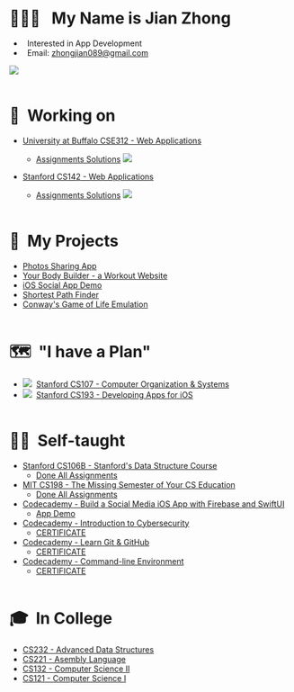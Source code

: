 # 🙋🏻‍♂️&nbsp;&nbsp; My Name is Jian Zhong
- &nbsp;&nbsp;Interested in App Development
- &nbsp;&nbsp;Email: [zhongjian089@gmail.com](mailto:zhongjian089@gmail.com)
<img  src="https://github-readme-stats.vercel.app/api?username=a2677331&show_icons=true&theme=graywhite" />
<br><br>

# 📍&nbsp;&nbsp;Working on
- [University at Buffalo CSE312 - Web Applications](https://github.com/a2677331/CSE312-Web-Applications)  
   - [Assignments Solutions](https://github.com/a2677331/CSE312-Web-Applications) ![](https://progress-bar.dev/70) 

- [Stanford CS142 - Web Applications](https://github.com/a2677331/Stanford-CS142)  
  - [Assignments Solutions](https://github.com/a2677331/Stanford-CS142) ![](https://progress-bar.dev/90)
<br><br>


# 📌&nbsp;&nbsp;My Projects
- [Photos Sharing App](https://github.com/a2677331/Stanford-CS142)
- [Your Body Builder - a Workout Website](https://a2677331.github.io/gym/index.html)
- [iOS Social App Demo](https://www.youtube.com/watch?v=Hj154rLK7hw&list=PLE-isvGZOtw-1nRsCVy_yjKNnOzew7zLr&index=10)
- [Shortest Path Finder](https://www.youtube.com/watch?v=6ks_Ezzx_DE)
- [Conway's Game of Life Emulation](https://www.youtube.com/watch?v=5PQlEkOxi78)
<br><br>


# 🗺&nbsp;&nbsp;"I have a Plan"
- ![](https://progress-bar.dev/0)&nbsp;&nbsp;[Stanford CS107 - Computer Organization & Systems](https://cs.stanford.edu/degrees/undergrad/Requirements.shtml) 
- ![](https://progress-bar.dev/0)&nbsp;&nbsp;[Stanford CS193 - Developing Apps for iOS](https://cs193p.sites.stanford.edu)
<br><br>


# 🏴‍☠️&nbsp;&nbsp;Self-taught
- [Stanford CS106B - Stanford's Data Structure Course](https://github.com/a2677331/CS106B-HW-Solutions)
  - [Done All Assignments](https://github.com/a2677331/My-Solutions-Stanford-CS106B-HW)
- [MIT CS198 - The Missing Semester of Your CS Education](https://github.com/a2677331/MIT-Missing-Semester-My-Solutions.git)
  - [Done All Assignments](https://github.com/a2677331/MIT-Missing-Semester-My-Solutions.git)
- [Codecademy - Build a Social Media iOS App with Firebase and SwiftUI](https://www.codecademy.com/learn/paths/build-a-social-media-ios-app-with-firebase-and-swiftui)
  - [App Demo](https://www.youtube.com/watch?v=Hj154rLK7hw&t=25s)
- [Codecademy - Introduction to Cybersecurity](https://www.codecademy.com/learn/introduction-to-cybersecurity)
  - [CERTIFICATE](https://www.codecademy.com/profiles/jianZ5320566309/certificates/de0bd5c89521d004ce449a86b0ad3319)
- [Codecademy - Learn Git & GitHub](https://www.codecademy.com/learn/learn-git)
  - [CERTIFICATE](https://www.codecademy.com/profiles/jianZ5320566309/certificates/a8ab218d5950c29861635cc0bf12fd13)
- [Codecademy - Command-line Environment](https://www.codecademy.com/learn/learn-the-command-line)
  - [CERTIFICATE](https://www.codecademy.com/profiles/jianZ5320566309/certificates/c87ba0541f8be78bc2f4ba1128233f6f)
<br><br>


# 🎓&nbsp;&nbsp;In College
- [CS232 - Advanced Data Structures](https://github.com/a2677331/My-Solutions-CS232-HW)
- [CS221 - Asembly Language](https://github.com/a2677331/My-Solutions-CS221-HW)
- [CS132 - Computer Science II](https://github.com/a2677331/My-Solutions-CS132-HW)
- [CS121 - Computer Science I](https://github.com/a2677331/My-Solutions-CS121-HW)

